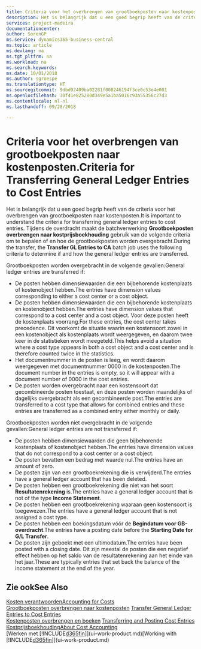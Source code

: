```yaml
---
title: Criteria voor het overbrengen van grootboekposten naar kostenposten | Microsoft Docs
description: Het is belangrijk dat u een goed begrip heeft van de criteria voor het overbrengen van grootboekposten naar kostenposten. Tijdens de overdracht maakt de batchverwerking **Grootboekposten overbrengen naar kostprijsboekhouding** gebruik van de volgende criteria om te bepalen of en hoe de grootboekposten worden overgebracht.
services: project-madeira
documentationcenter: 
author: SorenGP
ms.service: dynamics365-business-central
ms.topic: article
ms.devlang: na
ms.tgt_pltfrm: na
ms.workload: na
ms.search.keywords: 
ms.date: 10/01/2018
ms.author: sgroespe
ms.translationtype: HT
ms.sourcegitcommit: 9dbd92409ba02281f008246194f3ce0c53e4e001
ms.openlocfilehash: 30f41e825280d349e5a1ba5016c93a55356c27d3
ms.contentlocale: nl-nl
ms.lasthandoff: 09/28/2018

---
```

# <a name="criteria-for-transferring-general-ledger-entries-to-cost-entries"></a><span data-ttu-id="5735a-104">Criteria voor het overbrengen van grootboekposten naar kostenposten.</span><span class="sxs-lookup"><span data-stu-id="5735a-104">Criteria for Transferring General Ledger Entries to Cost Entries</span></span>
<span data-ttu-id="5735a-105">Het is belangrijk dat u een goed begrip heeft van de criteria voor het overbrengen van grootboekposten naar kostenposten.</span><span class="sxs-lookup"><span data-stu-id="5735a-105">It is important to understand the criteria for transferring general ledger entries to cost entries.</span></span> <span data-ttu-id="5735a-106">Tijdens de overdracht maakt de batchverwerking **Grootboekposten overbrengen naar kostprijsboekhouding** gebruik van de volgende criteria om te bepalen of en hoe de grootboekposten worden overgebracht.</span><span class="sxs-lookup"><span data-stu-id="5735a-106">During the transfer, the **Transfer GL Entries to CA** batch job uses the following criteria to determine if and how the general ledger entries are transferred.</span></span>  

<span data-ttu-id="5735a-107">Grootboekposten worden overgebracht in de volgende gevallen:</span><span class="sxs-lookup"><span data-stu-id="5735a-107">General ledger entries are transferred if:</span></span>  

-   <span data-ttu-id="5735a-108">De posten hebben dimensiewaarden die een bijbehorende kostenplaats of kostenobject hebben.</span><span class="sxs-lookup"><span data-stu-id="5735a-108">The entries have dimension values corresponding to either a cost center or a cost object.</span></span>  
-   <span data-ttu-id="5735a-109">De posten hebben dimensiewaarden die een bijbehorende kostenplaats en kostenobject hebben.</span><span class="sxs-lookup"><span data-stu-id="5735a-109">The entries have dimension values that correspond to a cost center and a cost object.</span></span> <span data-ttu-id="5735a-110">Voor deze posten heeft de kostenplaats voorrang.</span><span class="sxs-lookup"><span data-stu-id="5735a-110">For these entries, the cost center takes precedence.</span></span> <span data-ttu-id="5735a-111">Dit voorkomt de situatie waarin een kostensoort zowel in een kostenobject als kostenplaats wordt weergegeven, en daarom twee keer in de statistieken wordt meegeteld.</span><span class="sxs-lookup"><span data-stu-id="5735a-111">This helps avoid a situation where a cost type appears in both a cost object and a cost center and is therefore counted twice in the statistics.</span></span>  
-   <span data-ttu-id="5735a-112">Het documentnummer in de posten is leeg, en wordt daarom weergegeven met documentnummer 0000 in de kostenposten.</span><span class="sxs-lookup"><span data-stu-id="5735a-112">The document number in the entries is empty, so it will appear with a document number of 0000 in the cost entries.</span></span>  
-   <span data-ttu-id="5735a-113">De posten worden overgebracht naar een kostensoort dat gecombineerde posten toestaat, en deze posten worden maandelijks of dagelijks overgebracht als een gecombineerde post.</span><span class="sxs-lookup"><span data-stu-id="5735a-113">The entries are transferred to a cost type that allows for combined entries and these entries are transferred as a combined entry either monthly or daily.</span></span>  

<span data-ttu-id="5735a-114">Grootboekposten worden niet overgebracht in de volgende gevallen:</span><span class="sxs-lookup"><span data-stu-id="5735a-114">General ledger entries are not transferred if:</span></span>  

-   <span data-ttu-id="5735a-115">De posten hebben dimensiewaarden die geen bijbehorende kostenplaats of kostenobject hebben.</span><span class="sxs-lookup"><span data-stu-id="5735a-115">The entries have dimension values that do not correspond to a cost center or a cost object.</span></span>  
-   <span data-ttu-id="5735a-116">De posten bevatten een bedrag met waarde nul.</span><span class="sxs-lookup"><span data-stu-id="5735a-116">The entries have an amount of zero.</span></span>  
-   <span data-ttu-id="5735a-117">De posten zijn van een grootboekrekening die is verwijderd.</span><span class="sxs-lookup"><span data-stu-id="5735a-117">The entries have a general ledger account that has been deleted.</span></span>  
-   <span data-ttu-id="5735a-118">De posten hebben een grootboekrekening die niet van het soort **Resultatenrekening** is.</span><span class="sxs-lookup"><span data-stu-id="5735a-118">The entries have a general ledger account that is not of the type **Income Statement**.</span></span>  
-   <span data-ttu-id="5735a-119">De posten hebben een grootboekrekening waaraan geen kostensoort is toegewezen.</span><span class="sxs-lookup"><span data-stu-id="5735a-119">The entries have a general ledger account that is not assigned a cost type.</span></span>  
-   <span data-ttu-id="5735a-120">De posten hebben een boekingsdatum vóór de **Begindatum voor GB-overdracht**.</span><span class="sxs-lookup"><span data-stu-id="5735a-120">The entries have a posting date before the **Starting Date for G/L Transfer**.</span></span>  
-   <span data-ttu-id="5735a-121">De posten zijn geboekt met een ultimodatum.</span><span class="sxs-lookup"><span data-stu-id="5735a-121">The entries have been posted with a closing date.</span></span> <span data-ttu-id="5735a-122">Dit zijn meestal de posten die een negatief effect hebben op het saldo van de resultatenrekening aan het einde van het jaar.</span><span class="sxs-lookup"><span data-stu-id="5735a-122">These are typically entries that set back the balance of the income statement at the end of the year.</span></span>  

## <a name="see-also"></a><span data-ttu-id="5735a-123">Zie ook</span><span class="sxs-lookup"><span data-stu-id="5735a-123">See Also</span></span>  
[<span data-ttu-id="5735a-124">Kosten verantwoorden</span><span class="sxs-lookup"><span data-stu-id="5735a-124">Accounting for Costs</span></span>](finance-manage-cost-accounting.md)  
 <span data-ttu-id="5735a-125">[Grootboekposten overbrengen naar kostenposten](finance-how-to-transfer-general-ledger-entries-to-cost-entries.md) </span><span class="sxs-lookup"><span data-stu-id="5735a-125">[Transfer General Ledger Entries to Cost Entries](finance-how-to-transfer-general-ledger-entries-to-cost-entries.md) </span></span>  
 <span data-ttu-id="5735a-126">[Kostenposten overbrengen en boeken](finance-transfer-and-post-cost-entries.md) </span><span class="sxs-lookup"><span data-stu-id="5735a-126">[Transferring and Posting Cost Entries](finance-transfer-and-post-cost-entries.md) </span></span>  
 [<span data-ttu-id="5735a-127">Kostprijsboekhouding</span><span class="sxs-lookup"><span data-stu-id="5735a-127">About Cost Accounting</span></span>](finance-about-cost-accounting.md)  
 <span data-ttu-id="5735a-128">[Werken met [!INCLUDE[d365fin](includes/d365fin_md.md)]](ui-work-product.md)</span><span class="sxs-lookup"><span data-stu-id="5735a-128">[Working with [!INCLUDE[d365fin](includes/d365fin_md.md)]](ui-work-product.md)</span></span>

